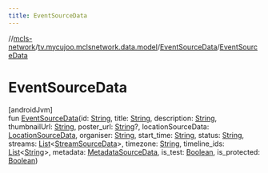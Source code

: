 ```yaml
---
title: EventSourceData
---
```

//[mcls-network](../../../index.html)/[tv.mycujoo.mclsnetwork.data.model](../index.html)/[EventSourceData](index.html)/[EventSourceData](-event-source-data.html)



# EventSourceData



[androidJvm]\
fun [EventSourceData](-event-source-data.html)(id: [String](https://kotlinlang.org/api/latest/jvm/stdlib/kotlin/-string/index.html), title: [String](https://kotlinlang.org/api/latest/jvm/stdlib/kotlin/-string/index.html), description: [String](https://kotlinlang.org/api/latest/jvm/stdlib/kotlin/-string/index.html), thumbnailUrl: [String](https://kotlinlang.org/api/latest/jvm/stdlib/kotlin/-string/index.html), poster_url: [String](https://kotlinlang.org/api/latest/jvm/stdlib/kotlin/-string/index.html)?, locationSourceData: [LocationSourceData](../-location-source-data/index.html), organiser: [String](https://kotlinlang.org/api/latest/jvm/stdlib/kotlin/-string/index.html), start_time: [String](https://kotlinlang.org/api/latest/jvm/stdlib/kotlin/-string/index.html), status: [String](https://kotlinlang.org/api/latest/jvm/stdlib/kotlin/-string/index.html), streams: [List](https://kotlinlang.org/api/latest/jvm/stdlib/kotlin.collections/-list/index.html)&lt;[StreamSourceData](../-stream-source-data/index.html)&gt;, timezone: [String](https://kotlinlang.org/api/latest/jvm/stdlib/kotlin/-string/index.html), timeline_ids: [List](https://kotlinlang.org/api/latest/jvm/stdlib/kotlin.collections/-list/index.html)&lt;[String](https://kotlinlang.org/api/latest/jvm/stdlib/kotlin/-string/index.html)&gt;, metadata: [MetadataSourceData](../-metadata-source-data/index.html), is_test: [Boolean](https://kotlinlang.org/api/latest/jvm/stdlib/kotlin/-boolean/index.html), is_protected: [Boolean](https://kotlinlang.org/api/latest/jvm/stdlib/kotlin/-boolean/index.html))




